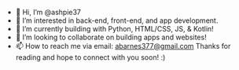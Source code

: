 - 👋 Hi, I’m @ashpie37
- 👀 I’m interested in back-end, front-end, and app development.
- 🌱 I’m currently building with Python, HTML/CSS, JS, & Kotlin!
- 💞️ I’m looking to collaborate on building apps and websites!
- 📫 How to reach me via email: abarnes377@gmail.com
Thanks for reading and hope to connect with you soon! :)

<!---
ashpie37/ashpie37 is a ✨ special ✨ repository because its `README.md` (this file) appears on your GitHub profile.
You can click the Preview link to take a look at your changes.
--->
